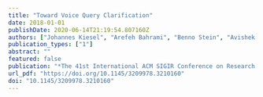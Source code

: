 ```yaml
---
title: "Toward Voice Query Clarification"
date: 2018-01-01
publishDate: 2020-06-14T21:19:54.807160Z
authors: ["Johannes Kiesel", "Arefeh Bahrami", "Benno Stein", "Avishek Anand", "Matthias Hagen"]
publication_types: ["1"]
abstract: ""
featured: false
publication: "*The 41st International ACM SIGIR Conference on Research & Development in Information Retrieval, SIGIR 2018, Ann Arbor, MI, USA, July 08-12, 2018*"
url_pdf: "https://doi.org/10.1145/3209978.3210160"
doi: "10.1145/3209978.3210160"
---
```


